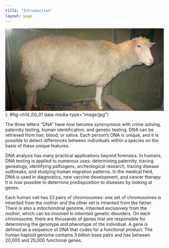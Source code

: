 ```yaml
---
title: "Introduction"
layout: page
---
```



<?cnx.eoc class="summary" title="Sections Summary"?>

<?cnx.eoc class="art-exercise" title="Art Connections"?>

<?cnx.eoc class="multiple-choice" title="Multiple Choice"?>

<?cnx.eoc class="free-response" title="Free Response"?>

 ![Photo shows Dolly the sheep, which has been stuffed and placed in a glass case.](../resources/Figure_14_00_01.jpg "Dolly the sheep was the first large mammal to be cloned."){: #fig-ch14_00_01 data-media-type="image/jpg"}

The three letters “DNA” have now become synonymous with crime solving, paternity testing, human identification, and genetic testing. DNA can be retrieved from hair, blood, or saliva. Each person’s DNA is unique, and it is possible to detect differences between individuals within a species on the basis of these unique features.

DNA analysis has many practical applications beyond forensics. In humans, DNA testing is applied to numerous uses: determining paternity, tracing genealogy, identifying pathogens, archeological research, tracing disease outbreaks, and studying human migration patterns. In the medical field, DNA is used in diagnostics, new vaccine development, and cancer therapy. It is now possible to determine predisposition to diseases by looking at genes.

Each human cell has 23 pairs of chromosomes: one set of chromosomes is inherited from the mother and the other set is inherited from the father. There is also a mitochondrial genome, inherited exclusively from the mother, which can be involved in inherited genetic disorders. On each chromosome, there are thousands of genes that are responsible for determining the genotype and phenotype of the individual. A gene is defined as a sequence of DNA that codes for a functional product. The human haploid genome contains 3 billion base pairs and has between 20,000 and 25,000 functional genes.

